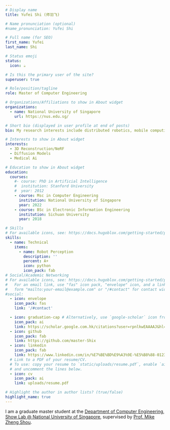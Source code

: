 ```yaml
---
# Display name
title: Yufei Shi (师羽飞)

# Name pronunciation (optional)
#name_pronunciation: Yufei Shi

# Full name (for SEO)
first_name: Yufei
last_name: Shi

# Status emoji
status:
  icon: ☕️

# Is this the primary user of the site?
superuser: true

# Role/position/tagline
role: Master of Computer Engineering

# Organizations/Affiliations to show in About widget
organizations:
  - name: National University of Singapore
    url: https://nus.edu.sg/

# Short bio (displayed in user profile at end of posts)
bio: My research interests include distributed robotics, mobile computing and programmable matter.

# Interests to show in About widget
interests:
  - 3D Reconstruction/NeRF
  - Diffusion Models
  - Medical Ai

# Education to show in About widget
education:
  courses:
    #- course: PhD in Artificial Intelligence
    #  institution: Stanford University
    #  year: 2012
    - course: Msc in Computer Engineering
      institution: National University of Singapore
      year: 2022
    - course: BSc in Electronic Information Engineering
      institution: Sichuan University
      year: 2018

# Skills
# For available icons, see: https://docs.hugoblox.com/getting-started/page-builder/#icons
skills:
  - name: Technical
    items:
      - name: Robot Perception 
        description: ''
        percent: A+
        icon: python
        icon_pack: fab  
# Social/Academic Networking
# For available icons, see: https://docs.hugoblox.com/getting-started/page-builder/#icons
#   For an email link, use "fas" icon pack, "envelope" icon, and a link in the
#   form "mailto:your-email@example.com" or "/#contact" for contact widget.
#social:
  - icon: envelope
    icon_pack: fas
    link: '/#contact'

  - icon: graduation-cap # Alternatively, use `google-scholar` icon from `ai` icon pack
    icon_pack: ai
    link: https://scholar.google.com.hk/citations?user=rpnlkwEAAAAJ&hl=zh-CN
  - icon: github
    icon_pack: fab
    link: https://github.com/master-Shix
  - icon: linkedin
    icon_pack: fab
    link: https://www.linkedin.com/in/%E7%BE%BD%E9%A3%9E-%E5%B8%88-012300246/
  # Link to a PDF of your resume/CV.
  # To use: copy your resume to `static/uploads/resume.pdf`, enable `ai` icons in `params.yaml`,
  # and uncomment the lines below.
  - icon: cv
    icon_pack: ai
    link: uploads/resume.pdf

# Highlight the author in author lists? (true/false)
highlight_name: true
---
```


I am a graduate master student at the [Department of Computer Engineering](https://cde.nus.edu.sg/ece/), [Show Lab @ National University of Singapore](https://sites.google.com/view/showlab),  supervised by [Prof. Mike Zheng Shou](https://cde.nus.edu.sg/ece/staff/shou-zheng-mike/). 
